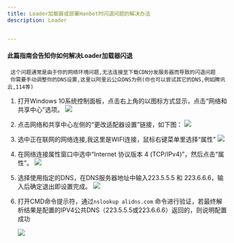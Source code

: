 ```yaml
---
title: Loader加载器或部署Hanbot时闪退问题的解决办法
description: Loader


---
```


#### 此篇指南会告知你如何解决Loader加载器闪退
     这个问题通常是由于你的网络环境问题,无法连接至下载CDN分发服务器而导致的闪退问题
     你需要手动调整你的DNS设置,这里以阿里云公众DNS为例(你也可以尝试其它的DNS,例如腾讯云,114等)


1. 打开Windows 10系统控制面板，点击右上角的以图标方式显示，点击“网络和共享中心”选项。
     ![](https://alidns-com.oss-cn-zhangjiakou.aliyuncs.com/articles-detail-image/1599708871230-9dfe0dc5-5233-4d48-ad4d-f45188b54335.jpeg)

2. 点击网络和共享中心左侧的“更改适配器设置”链接，如下图：
     ![](https://alidns-com.oss-cn-zhangjiakou.aliyuncs.com/articles-detail-image/1599708871458-e10222a3-db64-4513-b1c7-676a0a6b1d0c.jpeg)

3. 选中正在联网的网络连接,我这里是WIFI连接，鼠标右键菜单里选择“属性”
     ![](https://alidns-com.oss-cn-zhangjiakou.aliyuncs.com/articles-detail-image/1599708871704-b869f16f-fcf6-4584-a448-28700855cd7f.jpeg)

4. 在网络连接属性窗口中选中“Internet 协议版本 4 (TCP/IPv4)”，然后点击“属性”。
     ![](https://cdn.jsdelivr.net/gh/WIzisCool/PicGo_Res@master/img/%7BF948A1DA-6046-4844-97CA-147063143182%7D.png)

5. 选择使用指定的DNS，在DNS服务器地址中输入223.5.5.5 和 223.6.6.6，输入后确定退出即设置完成。
     ![](https://alidns-com.oss-cn-zhangjiakou.aliyuncs.com/articles-detail-image/1599708872536-faabdb1f-d88e-4030-ac7a-a230ce9ee3f1.png)

6. 打开CMD命令提示符，通过```nslookup alidns.com``` 命令进行验证，若最终解析结果是配置的IPV4公共DNS（223.5.5.5或223.6.6.6）返回的，则说明配置成功  

     ![](https://alidns-com.oss-cn-zhangjiakou.aliyuncs.com/articles-detail-image/1599708873222-b8c84784-7274-40ee-b40a-453b95d73138.png)
